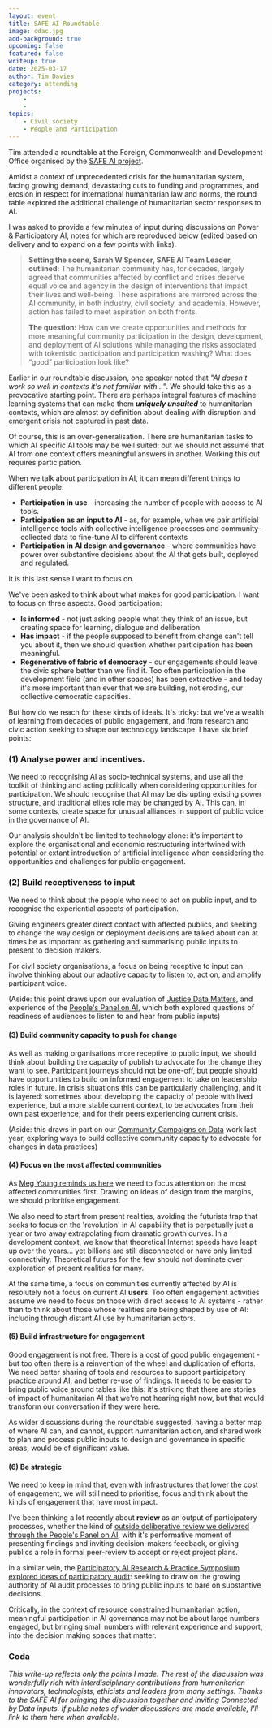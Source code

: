 ```yaml
---
layout: event
title: SAFE AI Roundtable
image: cdac.jpg
add-background: true
upcoming: false
featured: false
writeup: true
date: 2025-03-17
author: Tim Davies
category: attending
projects:
    - 
    - 
topics:
    - Civil society
    - People and Participation
---
```


Tim attended a roundtable at the Foreign, Commonwealth and Development Office organised by the [SAFE AI project](https://www.cdacnetwork.org/safe-ai). 

Amidst a context of unprecedented crisis for the humanitarian system, facing growing demand, devastating cuts to funding and programmes, and erosion in respect for international humanitarian law and norms, the round table explored the additional challenge of humanitarian sector responses to AI.

I was asked to provide a few minutes of input during discussions on Power & Participatory AI, notes for which are reproduced below (edited based on delivery and to expand on a few points with links). 

<!--more-->

> **Setting the scene, Sarah W Spencer, SAFE AI Team Leader, outlined:** The humanitarian community has, for decades, largely agreed that communities affected by conflict and crises deserve equal voice and agency in the design of interventions that impact their lives and well-being. These aspirations are mirrored across the AI community, in both industry, civil society, and academia. However, action has failed to meet aspiration on both fronts.
> 
> **The question:** How can we create opportunities and methods for more meaningful community participation in the design, development, and deployment of AI solutions while managing the risks associated with tokenistic participation and participation washing? What does “good” participation look like?

Earlier in our roundtable discussion, one speaker noted that *"AI doesn't work so well in contexts it's not familiar with..."*. We should take this as a provocative starting point. There are perhaps integral features of machine learning systems that can make them ***uniquely unsuited*** to humanitarian contexts, which are almost by definition about dealing with disruption and emergent crisis not captured in past data. 

Of course, this is an over-generalisation. There are humanitarian tasks to which AI specific AI tools may be well suited: but we should not assume that AI from one context offers meaningful answers in another. Working this out requires participation.

When we talk about participation in AI, it can mean different things to different people:

* **Participation in use** - increasing the number of people with access to AI tools.  
* **Participation as an input to AI** - as, for example, when we pair artificial intelligence tools with collective intelligence processes and community-collected data to fine-tune AI to different contexts  
* **Participation in AI design and governance** - where communities have power over substantive decisions about the AI that gets built, deployed and regulated. 

It is this last sense I want to focus on. 

We've been asked to think about what makes for good participation. I want to focus on three aspects. Good participation: 

- **Is informed** - not just asking people what they think of an issue, but creating space for learning, dialogue and deliberation. 
- **Has impact** - if the people supposed to benefit from change can't tell you about it, then we should question whether participation has been meaningful.
- **Regenerative of fabric of democracy** - our engagements should leave the civic sphere better than we find it. Too often participation in the development field (and in other spaces) has been extractive - and today it's more important than ever that we are building, not eroding, our collective democratic capacities. 

But how do we reach for these kinds of ideals. It's tricky: but we've a wealth of learning from decades of public engagement, and from research and civic action seeking to shape our technology landscape. I have six brief points:
### (1) Analyse power and incentives.

We need to recognising AI as socio-technical systems, and use all the toolkit of thinking and acting politically when considering opportunities for participation. We should recognise that AI may be disrupting existing power structure, and traditional elites role may be changed by AI. This can, in some contexts, create space for unusual alliances in support of public voice in the governance of AI. 

Our analysis shouldn't be limited to technology alone: it's important to explore the organisational and economic restructuring intertwined with potential or extant introduction of artificial intelligence when considering the opportunities and challenges for public engagement.   

### (2) Build receptiveness to input

We need to think about the people who need to act on public input, and to recognise the experiential aspects of participation. 

Giving engineers greater direct contact with affected publics, and seeking to change the way design or deployment decisions are talked about can at times be as important as gathering and summarising public inputs to present to decision makers.

For civil society organisations, a focus on being receptive to input can involve thinking about our adaptive capacity to listen to, act on, and amplify participant voice. 

(Aside: this point draws upon our evaluation of [Justice Data Matters](https://connectedbydata.org/resources/justice-data-matters-2022-evaluation-report), and experience of the [People's Panel on AI](https://connectedbydata.org/projects/2023-peoples-panel-on-ai), which both explored questions of readiness of audiences to listen to and hear from public inputs)
#### (3) Build community capacity to push for change    

As well as making organisations more receptive to public input, we should think about building the capacity of publish to advocate for the change they want to see. Participant journeys should not be one-off, but people should have opportunities to build on informed engagement to take on leadership roles in future. In crisis situations this can be particularly challenging, and it is layered: sometimes about developing the capacity of people with lived experience, but a more stable current context, to be advocates from their own past experience, and for their peers experiencing current crisis. 

(Aside: this draws in part on our [Community Campaigns on Data](https://connectedbydata.org/projects/2023-catalysing-communities) work last year, exploring ways to build collective community capacity to advocate for changes in data practices)
	   
#### (4) Focus on the most affected communities

As [Meg Young reminds us here](https://www.techpolicy.press/participatory-ai-begin-with-the-most-affected-people) we need to focus attention on the most affected communities first. Drawing on ideas of design from the margins, we should prioritise engagement. 

We also need to start from present realities, avoiding the futurists trap that seeks to focus on the 'revolution' in AI capability that is perpetually just a year or two away extrapolating from dramatic growth curves. In a development context, we know that theoretical Internet speeds have leapt up over the years... yet billions are still disconnected or have only limited connectivity. Theoretical futures for the few should not dominate over exploration of present realities for many. 

At the same time, a focus on communities currently affected by AI is resolutely not a focus on current AI **users**. Too often engagement activities assume we need to focus on those with direct access to AI systems - rather than to think about those whose realities are being shaped by use of AI: including through distant AI use by humanitarian actors. 

#### (5) Build infrastructure for engagement

Good engagement is not free. There is a cost of good public engagement - but too often there is a reinvention of the wheel and duplication of efforts. We need better sharing of tools and resources to support participatory practice around AI, and better re-use of findings. It needs to be easier to bring public voice around tables like this: it's striking that there are stories of impact of humanitarian AI that we're not hearing right now, but that would transform our conversation if they were here. 

As wider discussions during the roundtable suggested, having a better map of where AI can, and cannot, support humanitarian action, and shared work to plan and process public inputs to design and governance in specific areas, would be of significant value.  

#### (6) Be strategic

We need to keep in mind that, even with infrastructures that lower the cost of engagement, we will still need to prioritise, focus and think about the kinds of engagement that have most impact. 

I've been thinking a lot recently about **review** as an output of participatory processes, whether the kind of [outside deliberative review we delivered through the People's Panel on AI](https://connectedbydata.org/assets/projects/peoplespanel/2024%20-%20Peoples%20Panel%20on%20AI%20-%20Final%20Report%20(10%20Pages).pdf), with it's performative moment of presenting findings and inviting decision-makers feedback, or giving publics a role in formal peer-review to accept or reject project plans. 

In a similar vein, the [Participatory AI Research & Practice Symposium explored ideas of participatory audit](https://www.youtube.com/watch?v=WUPDvD_2DAE&list=PLwJHuxo3woL6JjSvIoaTP6Lbgf8NXun90): seeking to draw on the growing authority of AI audit processes to bring public inputs to bare on substantive decisions. 

Critically, in the context of resource constrained humanitarian action, meaningful participation in AI governance may not be about large numbers engaged, but bringing small numbers with relevant experience and support, into the decision making spaces that matter. 

### Coda

*This write-up reflects only the points I made. The rest of the discussion was wonderfully rich with interdisciplinary contributions from humanitarian innovators, technologists, ethicists and leaders from many settings. Thanks to the SAFE AI for bringing the discussion together and inviting Connected by Data inputs. If public notes of wider discussions are made available, I'll link to them here when available.* 